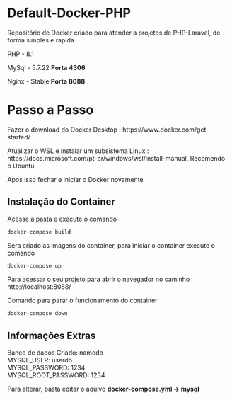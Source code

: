 # Default-Docker-PHP
Repositório de Docker criado para atender a projetos de PHP-Laravel, de forma simples e rapida.

<p>PHP - 8.1</p>
<p>MySql - 5.7.22 <strong>Porta 4306</strong></p>
<p>Nginx - Stable <strong>Porta 8088</strong></p>

<h1>Passo a Passo</h1>
  
<p> Fazer o download do Docker Desktop : https://www.docker.com/get-started/ </p>
<p> Atualizar o WSL e instalar um subsistema Linux : https://docs.microsoft.com/pt-br/windows/wsl/install-manual, Recomendo o Ubuntu </p>
<p> Apos isso fechar e iniciar o Docker novamente</p>

## Instalação do Container

Acesse a pasta e execute o comando
```bash
docker-compose build
```

Sera criado as imagens do container, para iniciar o container execute o comando
```bash
docker-compose up
```

Para acessar o seu projeto para abrir o navegador no caminho http://localhost:8088/


Comando para parar o funcionamento do container
```bash
docker-compose down
```

## Informações Extras
Banco de dados Criado: namedb</br>
MYSQL_USER: userdb</br>
MYSQL_PASSWORD: 1234</br>
MYSQL_ROOT_PASSWORD: 1234</br>

Para alterar, basta editar o aquivo <strong>docker-compose.yml -> mysql</strong>
